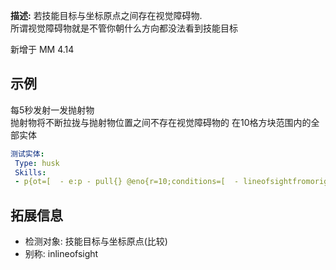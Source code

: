 **描述:** 若技能目标与坐标原点之间存在视觉障碍物.  
所谓视觉障碍物就是不管你朝什么方向都没法看到技能目标  

新增于 MM 4.14

示例
---

每5秒发射一发抛射物  
抛射物将不断拉拢与抛射物位置之间不存在视觉障碍物的 在10格方块范围内的全部实体
```yaml
测试实体:
 Type: husk
 Skills:
 - p{ot=[  - e:p - pull{} @eno{r=10;conditions=[  - lineofsightfromorigin ]} ];se=false;sb=false;md=100} @forward{pitch=0;f=999} ~onTimer:100
```

拓展信息
---

- 检测对象: 技能目标与坐标原点(比较)
- 别称: inlineofsight